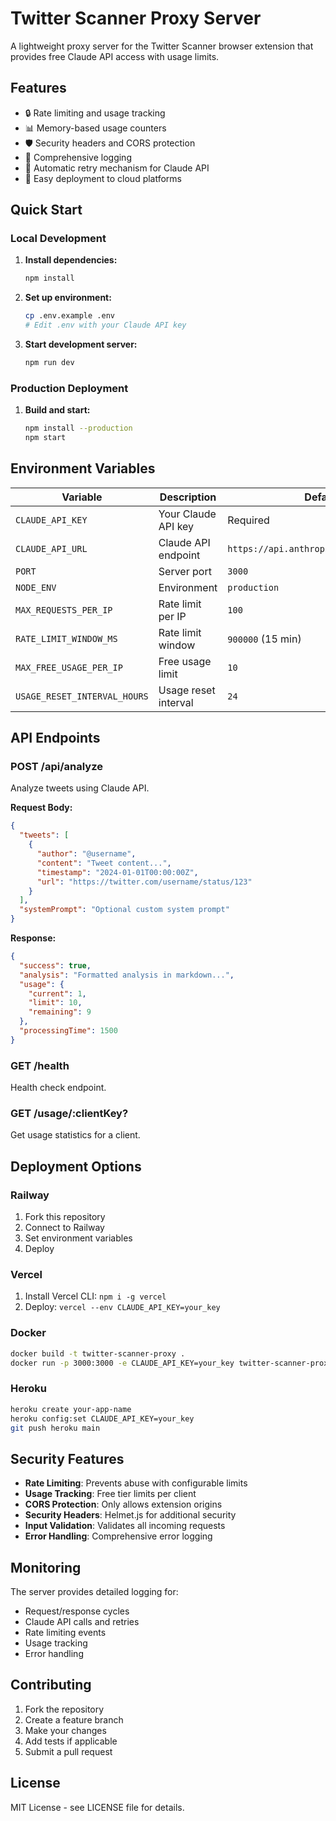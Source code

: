 # Twitter Scanner Proxy Server

A lightweight proxy server for the Twitter Scanner browser extension that provides free Claude API access with usage limits.

## Features

- 🔒 Rate limiting and usage tracking
- 📊 Memory-based usage counters
- 🛡️ Security headers and CORS protection
- 📝 Comprehensive logging
- 🔄 Automatic retry mechanism for Claude API
- 🚀 Easy deployment to cloud platforms

## Quick Start

### Local Development

1. **Install dependencies:**
   ```bash
   npm install
   ```

2. **Set up environment:**
   ```bash
   cp .env.example .env
   # Edit .env with your Claude API key
   ```

3. **Start development server:**
   ```bash
   npm run dev
   ```

### Production Deployment

1. **Build and start:**
   ```bash
   npm install --production
   npm start
   ```

## Environment Variables

| Variable | Description | Default |
|----------|-------------|---------|
| `CLAUDE_API_KEY` | Your Claude API key | Required |
| `CLAUDE_API_URL` | Claude API endpoint | `https://api.anthropic.com/v1/messages` |
| `PORT` | Server port | `3000` |
| `NODE_ENV` | Environment | `production` |
| `MAX_REQUESTS_PER_IP` | Rate limit per IP | `100` |
| `RATE_LIMIT_WINDOW_MS` | Rate limit window | `900000` (15 min) |
| `MAX_FREE_USAGE_PER_IP` | Free usage limit | `10` |
| `USAGE_RESET_INTERVAL_HOURS` | Usage reset interval | `24` |

## API Endpoints

### POST /api/analyze
Analyze tweets using Claude API.

**Request Body:**
```json
{
  "tweets": [
    {
      "author": "@username",
      "content": "Tweet content...",
      "timestamp": "2024-01-01T00:00:00Z",
      "url": "https://twitter.com/username/status/123"
    }
  ],
  "systemPrompt": "Optional custom system prompt"
}
```

**Response:**
```json
{
  "success": true,
  "analysis": "Formatted analysis in markdown...",
  "usage": {
    "current": 1,
    "limit": 10,
    "remaining": 9
  },
  "processingTime": 1500
}
```

### GET /health
Health check endpoint.

### GET /usage/:clientKey?
Get usage statistics for a client.

## Deployment Options

### Railway
1. Fork this repository
2. Connect to Railway
3. Set environment variables
4. Deploy

### Vercel
1. Install Vercel CLI: `npm i -g vercel`
2. Deploy: `vercel --env CLAUDE_API_KEY=your_key`

### Docker
```bash
docker build -t twitter-scanner-proxy .
docker run -p 3000:3000 -e CLAUDE_API_KEY=your_key twitter-scanner-proxy
```

### Heroku
```bash
heroku create your-app-name
heroku config:set CLAUDE_API_KEY=your_key
git push heroku main
```

## Security Features

- **Rate Limiting**: Prevents abuse with configurable limits
- **Usage Tracking**: Free tier limits per client
- **CORS Protection**: Only allows extension origins
- **Security Headers**: Helmet.js for additional security
- **Input Validation**: Validates all incoming requests
- **Error Handling**: Comprehensive error logging

## Monitoring

The server provides detailed logging for:
- Request/response cycles
- Claude API calls and retries
- Rate limiting events
- Usage tracking
- Error handling

## Contributing

1. Fork the repository
2. Create a feature branch
3. Make your changes
4. Add tests if applicable
5. Submit a pull request

## License

MIT License - see LICENSE file for details.